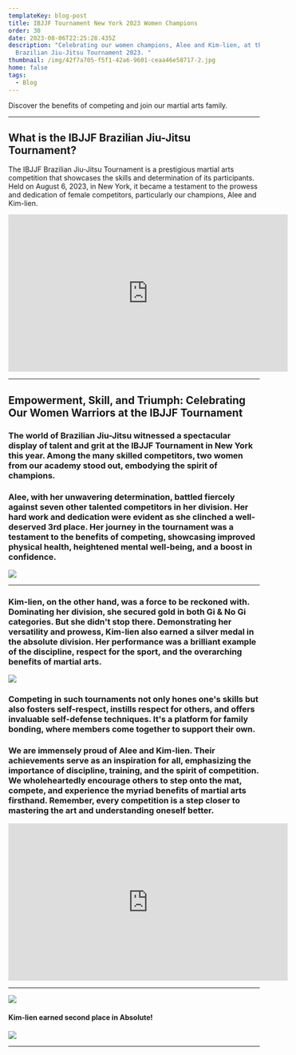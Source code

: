 ```yaml
---
templateKey: blog-post
title: IBJJF Tournament New York 2023 Women Champions
order: 30
date: 2023-08-06T22:25:28.435Z
description: "Celebrating our women champions, Alee and Kim-lien, at the IBJJF
  Brazilian Jiu-Jitsu Tournament 2023. "
thumbnail: /img/42f7a705-f5f1-42a6-9601-ceaa46e58717-2.jpg
home: false
tags:
  - Blog
---
```

Discover the benefits of competing and join our martial arts family.

- - -

## **What is the IBJJF Brazilian Jiu-Jitsu Tournament?**

The IBJJF Brazilian Jiu-Jitsu Tournament is a prestigious martial arts competition that showcases the skills and determination of its participants. Held on August 6, 2023, in New York, it became a testament to the prowess and dedication of female competitors, particularly our champions, Alee and Kim-lien.

<iframe width="560" height="315" src="https://www.youtube.com/embed/a8pw2o0zDe0?si=g1M2FPDPCWo8nTQC" title="YouTube video player" frameborder="0" allow="accelerometer; autoplay; clipboard-write; encrypted-media; gyroscope; picture-in-picture; web-share" allowfullscreen></iframe>

- - -

## **Empowerment, Skill, and Triumph: Celebrating Our Women Warriors at the IBJJF Tournament**

### The world of Brazilian Jiu-Jitsu witnessed a spectacular display of talent and grit at the IBJJF Tournament in New York this year. Among the many skilled competitors, two women from our academy stood out, embodying the spirit of champions.

### Alee, with her unwavering determination, battled fiercely against seven other talented competitors in her division. Her hard work and dedication were evident as she clinched a well-deserved 3rd place. Her journey in the tournament was a testament to the benefits of competing, showcasing improved physical health, heightened mental well-being, and a boost in confidence.

![](/img/img_2504.jpg)

- - -

### Kim-lien, on the other hand, was a force to be reckoned with. Dominating her division, she secured gold in both Gi & No Gi categories. But she didn't stop there. Demonstrating her versatility and prowess, Kim-lien also earned a silver medal in the absolute division. Her performance was a brilliant example of the discipline, respect for the sport, and the overarching benefits of martial arts.

![](/img/img_2009.jpeg)

### Competing in such tournaments not only hones one's skills but also fosters self-respect, instills respect for others, and offers invaluable self-defense techniques. It's a platform for family bonding, where members come together to support their own.

### We are immensely proud of Alee and Kim-lien. Their achievements serve as an inspiration for all, emphasizing the importance of discipline, training, and the spirit of competition. We wholeheartedly encourage others to step onto the mat, compete, and experience the myriad benefits of martial arts firsthand. Remember, every competition is a step closer to mastering the art and understanding oneself better.

<iframe width="560" height="315" src="https://www.youtube.com/embed/I_UvHf06uz0?si=d4bXzKa_BEBs2XbL" title="YouTube video player" frameborder="0" allow="accelerometer; autoplay; clipboard-write; encrypted-media; gyroscope; picture-in-picture; web-share" allowfullscreen></iframe>

- - -

![](/img/whatsapp-image-2023-08-08-at-4.20.07-pm-2-.jpeg)

#### K﻿im-lien earned second place in Absolute!

![](/img/img_2010.jpeg)

- - -
